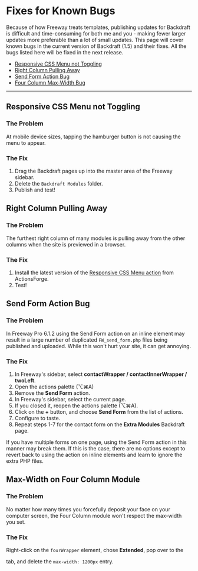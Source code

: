 # Fixes for Known Bugs

Because of how Freeway treats templates, publishing updates for Backdraft is difficult and time-consuming for both me and you - making fewer larger updates more preferable than a lot of small updates. This page will cover known bugs in the current version of Backdraft (1.5) and their fixes. All the bugs listed here will be fixed in the next release.

* [Responsive CSS Menu not Toggling](#responsive-menu-toggle)
* [Right Column Pulling Away](#box-sizing)
* [Send Form Action Bug](#send-form)
* [Four Column Max-Width Bug](#four-max-width)

----

<div class="h2-segment" id="responsive-menu-toggle" markdown="1">

## Responsive CSS Menu not Toggling

### The Problem

At mobile device sizes, tapping the hamburger button is not causing the menu to appear.

### The Fix

1. Drag the Backdraft pages up into the master area of the Freeway sidebar.
2. Delete the `Backdraft Modules` folder.
3. Publish and test!

</div>
<div class="h2-segment" id="box-sizing" markdown="1">

## Right Column Pulling Away

### The Problem

The furthest right column of many modules is pulling away from the other columns when the site is previewed in a browser.

### The Fix

1. Install the latest version of the [Responsive CSS Menu action](http://actionsforge.com/actions/view/314-responsive-css-menu) from ActionsForge.
2. Test!

</div>
<div class="h2-segment" id="send-form" markdown="1">

## Send Form Action Bug

### The Problem

In Freeway Pro 6.1.2 using the Send Form action on an inline element may result in a large number of duplicated `FW_send_form.php` files being published and uploaded. While this won't hurt your site, it can get annoying.

### The Fix

1. In Freeway's sidebar, select **contactWrapper / contactInnerWrapper / twoLeft**.
2. Open the actions palette (⌥⌘A)
3. Remove the **Send Form** action.
4. In Freeway's sidebar, select the current page.
5. If you closed it, reopen the actions palette (⌥⌘A).
6. Click on the **+** button, and choose **Send Form** from the list of actions.
7. Configure to taste.
8. Repeat steps 1-7 for the contact form on the **Extra Modules** Backdraft page.

If you have multiple forms on one page, using the Send Form action in this manner may break them. If this is the case, there are no options except to revert back to using the action on inline elements and learn to ignore the extra PHP files.

</div>
<div class="h2-segment" id="four-max-width" markdown="1">

## Max-Width on Four Column Module

### The Problem

No matter how many times you forcefully deposit your face on your computer screen, the Four Column module won't respect the max-width you set.

### The Fix

Right-click on the `fourWrapper` element, chose **Extended**, pop over to the **<div style>** tab, and delete the `max-width: 1200px` entry.

</div>
